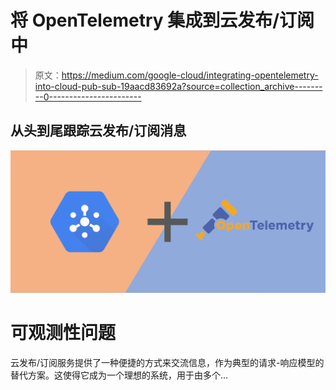 # 将 OpenTelemetry 集成到云发布/订阅中

> 原文：<https://medium.com/google-cloud/integrating-opentelemetry-into-cloud-pub-sub-19aacd83692a?source=collection_archive---------0----------------------->

## 从头到尾跟踪云发布/订阅消息

![](img/080c424451471a88445ee0335c261325.png)

# 可观测性问题

云发布/订阅服务提供了一种便捷的方式来交流信息，作为典型的请求-响应模型的替代方案。这使得它成为一个理想的系统，用于由多个…